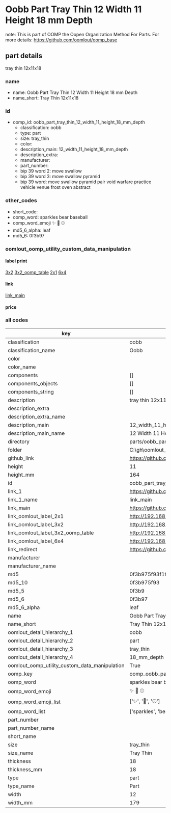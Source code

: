 # Oobb Part Tray Thin 12 Width 11 Height 18 mm Depth  

note: This is part of OOMP the Oopen Organization Method For Parts. For more details: https://github.com/oomlout/oomp_base

##  part details
  



tray thin 12x11x18



### name
* name: Oobb Part Tray Thin 12 Width 11 Height 18 mm Depth
* name_short: Tray Thin 12x11x18 
### id
* oomp_id: oobb_part_tray_thin_12_width_11_height_18_mm_depth
  * classification: oobb
  * type: part
  * size: tray_thin
  * color: 
  * description_main: 12_width_11_height_18_mm_depth
  * description_extra: 
  * manufacturer: 
  * part_number: 
  * bip 39 word 2: move swallow
  * bip 39 word 3: move swallow pyramid
  * bip 39 word: move swallow pyramid pair void warfare practice vehicle venue frost oven abstract

### other_codes
* short_code: 
* oomp_word: sparkles bear baseball
* oomp_word_emoji :sparkles: :bear: :baseball:
* md5_6_alpha: leaf
* md5_6: 0f3b97






### oomlout_oomp_utility_custom_data_manipulation
#### label print
[3x2](http://192.168.1.245:1112/?label=oomp%20leaf)
[3x2_oomp_table](http://192.168.1.108:1112/?label=oomp%20leaf)
[2x1](http://192.168.1.242:1112/?label=oomp%20leaf)
[6x4](http://192.168.1.55:1112/?label=oomp%20leaf)    

#### link

[link_main](https://github.com/oomlout/oomlout_oobb_version_4_generated_parts/tree/main/navigation_oomp/oobb/part/tray_thin/12_width_11_height_18_mm_depth/part)                              

#### price







### all codes 
| key | value |  
| --- | --- |  
| classification | oobb |  
| classification_name | Oobb |  
| color |  |  
| color_name |  |  
| components | [] |  
| components_objects | [] |  
| components_string | [] |  
| description | tray thin 12x11x18 |  
| description_extra |  |  
| description_extra_name |  |  
| description_main | 12_width_11_height_18_mm_depth |  
| description_main_name | 12 Width 11 Height 18 mm Depth |  
| directory | parts/oobb_part_tray_thin_12_width_11_height_18_mm_depth |  
| folder | C:\gh\oomlout_oobb_version_4_generated_parts\parts\oobb_part_tray_thin_12_width_11_height_18_mm_depth |  
| github_link | https://github.com/oomlout/oomlout_oomp_part_src/tree/main/parts/oobb_part_tray_thin_12_width_11_height_18_mm_depth |  
| height | 11 |  
| height_mm | 164 |  
| id | oobb_part_tray_thin_12_width_11_height_18_mm_depth |  
| link_1 | https://github.com/oomlout/oomlout_oobb_version_4_generated_parts/tree/main/navigation_oomp/oobb/part/tray_thin/12_width_11_height_18_mm_depth/part |  
| link_1_name | link_main |  
| link_main | https://github.com/oomlout/oomlout_oobb_version_4_generated_parts/tree/main/navigation_oomp/oobb/part/tray_thin/12_width_11_height_18_mm_depth/part |  
| link_oomlout_label_2x1 | http://192.168.1.242:1112/?label=oomp%20leaf |  
| link_oomlout_label_3x2 | http://192.168.1.245:1112/?label=oomp%20leaf |  
| link_oomlout_label_3x2_oomp_table | http://192.168.1.108:1112/?label=oomp%20leaf |  
| link_oomlout_label_6x4 | http://192.168.1.55:1112/?label=oomp%20leaf |  
| link_redirect | https://github.com/oomlout/oomlout_oobb_version_4_generated_parts/tree/main/parts/oobb_tray_thin_12_11_18 |  
| manufacturer |  |  
| manufacturer_name |  |  
| md5 | 0f3b975f93f1f52fdc7ac9f15e36c486 |  
| md5_10 | 0f3b975f93 |  
| md5_5 | 0f3b9 |  
| md5_6 | 0f3b97 |  
| md5_6_alpha | leaf |  
| name | Oobb Part Tray Thin 12 Width 11 Height 18 mm Depth |  
| name_short | Tray Thin 12x11x18  |  
| oomlout_detail_hierarchy_1 | oobb |  
| oomlout_detail_hierarchy_2 | part |  
| oomlout_detail_hierarchy_3 | tray_thin |  
| oomlout_detail_hierarchy_4 | 18_mm_depth |  
| oomlout_oomp_utility_custom_data_manipulation | True |  
| oomp_key | oomp_oobb_part_tray_thin_12_width_11_height_18_mm_depth |  
| oomp_word | sparkles bear baseball |  
| oomp_word_emoji | :sparkles: :bear: :baseball: |  
| oomp_word_emoji_list | [':sparkles:', ':bear:', ':baseball:'] |  
| oomp_word_list | ['sparkles', 'bear', 'baseball'] |  
| part_number |  |  
| part_number_name |  |  
| short_name |  |  
| size | tray_thin |  
| size_name | Tray Thin |  
| thickness | 18 |  
| thickness_mm | 18 |  
| type | part |  
| type_name | Part |  
| width | 12 |  
| width_mm | 179 |  
